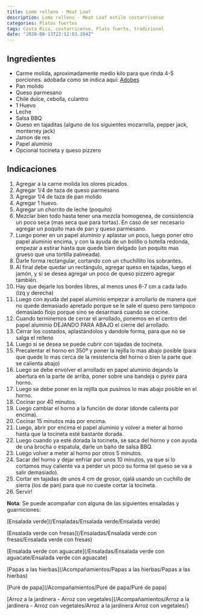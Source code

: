 ```yaml
---
title: Lomo relleno - Meat Loaf
description: Lomo relleno - Meat Loaf estilo costarricense
categories: Platos fuertes
tags: Costa Rica, costarricense, Plato fuerte, tradicional
date: "2020-08-13T22:12:03.284Z"
---
```


## Ingredientes

- Carme molida, aproximadamente medio kilo para que rinda 4-5 porciones. adobada como se indica aquí: [Adobes](/Adobes/Adobes/)
- Pan molido
- Queso parmesano
- Chile dulce, cebolla, culantro
- 1 Huevo
- Leche
- Salsa BBQ
- Queso en tajaditas (alguno de los siguientes mozarrella, pepper jack, monterrey jack)
- Jamon de res
- Papel aluminio
- Opcional tocineta y queso pizzero

## Indicaciones

1. Agregar a la carne molida los olores picados.
2. Agregar 1/4 de taza de queso parmesano
3. Agregar 1/4 de taza de pan molido
4. Agregar 1 huevo.
5. Agregar un chorrito de leche (poquito)
6. Mezclar bien todo hasta tener una mezcla homogenea, de consistencia un poco seca (mas seca que para tortas). En caso de ser necesario agregar un poquito mas de pan y queso parmesano.
7. Luego poner en un papel aluminio y aplastar un poco, luego poner otro papel aluminio encima, y con la ayuda de un bolillo o botella redonda,  empezar a estirar hasta que quede bien delgado (un poquito mas grueso que una tortilla palmeada).
8. Darle forma rectangular, cortando con un chuchillito  los sobrantes.
9. Al final debe quedar un rectángulo, agregar queso en tajadas, luego el jamón,  y si se desea agregar un poco de queso pizzero agregar también.
10. Hay que dejarle los bordes libres, al menos unos 6-7 cm a cada lado (izq y derecha)
11. Luego con ayuda del papel aluminio empezar a arrollarlo de manera que no quede demasiado apretado porque se le sale el queso pero tampoco demasiado flojo porque sino se desarmará cuando se cocine.
12. Cuando terminemos de cerrar el arrollado, ponemos en el centro del papel aluminio DEJANDO PARA ABAJO el cierre del arrollado.
13. Cerrar los costados, aplastándolos y dandole forma, para que no se salga el relleno
14. Luego si se desea se puede cubrir con tajadas de tocineta.
15. Precalentar el horno en 350º y poner la rejilla lo mas abajo posible (para que quede lo mas cerca de la resistencia del horno o bien la parte que se calienta abajo)
16. Luego se debe envolver el arrollado en papel aluminio dejando la abertura en la parte de arriba, poner sobre una bandeja o pyrex para horno.
17. Luego se debe poner en la rejilla que pusimos lo mas abajo posible en el horno.
18. Cocinar por 40 minutos.
19. Luego cambiar el horno a la función de dorar (donde calienta por encima).
20. Cocinar 15 minutos más por encima.
21. Luego, abrir por encima el papel aluminio y volver a meter al horno hasta que la tocineta esté bastante dorada.
22. Luego cuando ya esté dorada la tocineta, se saca del horno y  con ayuda de una brocha o espatula, darle un baño de salsa BBQ.
23. Luego volver a meter al horno por otros 5 minutos.
24. Sacar del horno y dejar enfriar por unos 10 minutos, ya que si lo cortamos muy caliente va a perder un poco su forma (el queso se va a salir demasiado).
25. Cortar en tajadas de unos 4 cm de grosor, ojalá usando un cuchillo de sierra (los de pan) para que no cueste cortar la tocineta.
26. Servir!

**Nota**: Se puede acompañar con alguna de las siguientes ensaladas y guarniciones:

[Ensalada verde](/Ensaladas/Ensalada verde/Ensalada verde)

[Ensalada verde con fresas](/Ensaladas/Ensalada verde con fresas/Ensalada verde con fresas)

[Ensalada verde con aguacate](/Ensaladas/Ensalada verde con aguacate/Ensalada verde con aguacate)

[Papas a las hierbas](/Acompañamientos/Papas a las hierbas/Papas a las hierbas)

[Puré de papa](/Acompañamientos/Puré de papa/Puré de papa)

[Arroz a la jardinera - Arroz con vegetales](/Acompañamientos/Arroz a la jardinera - Arroz con vegetales/Arroz a la jardinera Arroz con vegetales/)
